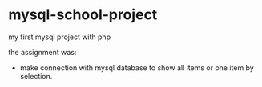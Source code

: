# mysql-school-project
my first mysql project with php

the assignment was:
- make connection with mysql database to show all items or one item by selection.
